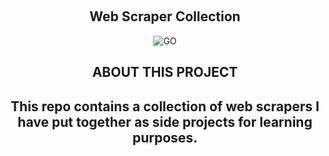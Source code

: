 <a name="web-scrapers"></a>

<!-- PROJECT LOGO -->
<br />
<div align="center">

<h2 align="center">Web Scraper Collection</h2>
<img src="https://img.shields.io/badge/go-%2300ADD8.svg?style=for-the-badge&logo=go&logoColor=white" alt="GO"

</div>

## **ABOUT THIS PROJECT**
This repo contains a collection of web scrapers I have put together as side projects for learning purposes.
---
